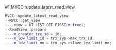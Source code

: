 #1.MVCC::update_latest_read_view

```cpp
MVCC::update_latest_read_view
--MVCC::get_view
----view = UT_LIST_GET_FIRST(m_free);
--ReadView::prepare
----m_creator_trx_id = id;
----m_low_limit_id = trx_sys->max_trx_id;
----m_low_limit_no = trx_sys->slave_low_limit_no;

```

